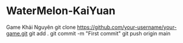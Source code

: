 # WaterMelon-KaiYuan
Game Khải Nguyên
git clone https://github.com/your-username/your-game.git
git add .
git commit -m "First commit"
git push origin main
